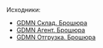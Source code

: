 Исходники:
* [GDMN Склад. Брошюра](https://docs.google.com/document/d/1mj-MRnnZpgrvQBeIp4PhuG2QRNjr60s5Hf_WfADC5Sc)
* [GDMN Агент. Брошюра](https://docs.google.com/document/d/1wzouRSNLlqP67k3YWvvQQW6TyXIyX7vuZspcV3NeUaQ)
* [GDMN Отгрузка. Брошюра](https://docs.google.com/document/d/1hFIIBy0BXhywr0PmpblcQ25PUrrKYovgFo017k2x9YY)
